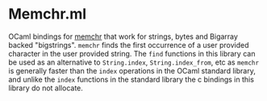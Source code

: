 # Memchr.ml

OCaml bindings for [memchr](https://en.cppreference.com/w/c/string/byte/memchr) that work for
strings, bytes and Bigarray backed "bigstrings". `memchr` finds the first
occurrence of a user provided character in the user provided string. The `find` functions in this library
can be used as an alternative to `String.index`, `String.index_from`, etc as `memchr` is generally faster
than the `index` operations in the OCaml standard library, and unlike the `index` functions in the standard
library the c bindings in this library do not allocate.
